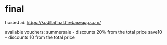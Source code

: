 # final

hosted at: https://kodillafinal.firebaseapp.com/

available vouchers:
summersale - discounts 20% from the total price
save10 - discounts 10 from the total price
